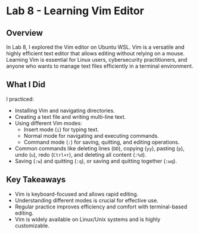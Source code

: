 # Lab 8 - Learning Vim Editor

## Overview
In Lab 8, I explored the Vim editor on Ubuntu WSL. Vim is a versatile and highly efficient text editor that allows editing without relying on a mouse. Learning Vim is essential for Linux users, cybersecurity practitioners, and anyone who wants to manage text files efficiently in a terminal environment.

## What I Did
I practiced:
- Installing Vim and navigating directories.
- Creating a text file and writing multi-line text.
- Using different Vim modes:
  - Insert mode (`i`) for typing text.
  - Normal mode for navigating and executing commands.
  - Command mode (`:`) for saving, quitting, and editing operations.
- Common commands like deleting lines (`DD`), copying (`yy`), pasting (`p`), undo (`u`), redo (`Ctrl+r`), and deleting all content (`:%d`).
- Saving (`:w`) and quitting (`:q`), or saving and quitting together (`:wq`).

## Key Takeaways
- Vim is keyboard-focused and allows rapid editing.
- Understanding different modes is crucial for effective use.
- Regular practice improves efficiency and comfort with terminal-based editing.
- Vim is widely available on Linux/Unix systems and is highly customizable.

